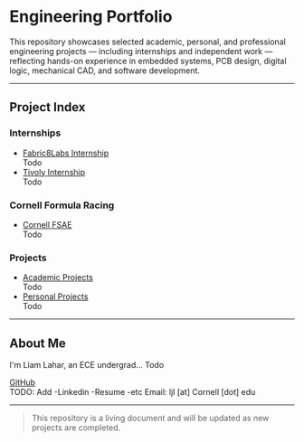 
# Engineering Portfolio

This repository showcases selected academic, personal, and professional engineering projects — including internships and independent work — reflecting hands-on experience in embedded systems, PCB design, digital logic, mechanical CAD, and software development.

---

## Project Index

### Internships
- [Fabric8Labs Internship](./Fabric8Labs-Internship/)  
  Todo
- [Tivoly Internship](./Tivoly-Internship/)  
  Todo

### Cornell Formula Racing
- [Cornell FSAE](./Cornell-FSAE/)  
  Todo

### Projects
- [Academic Projects](./Academic-Projects/)  
  Todo
- [Personal Projects](./Personal-Projects/)  
  Todo

---

## About Me

I'm Liam Lahar, an ECE undergrad... Todo

[GitHub](https://github.com/llahar123)  
TODO: Add
-Linkedin
-Resume
-etc
Email: ljl [at] Cornell [dot] edu

---

> This repository is a living document and will be updated as new projects are completed.
